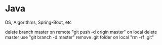 # Java
DS, Algorithms, Spring-Boot, etc

delete branch master on remote "git push -d origin master" on local delete master use "git branch -d master"
remove .git folder on local "rm -rf .git" 
